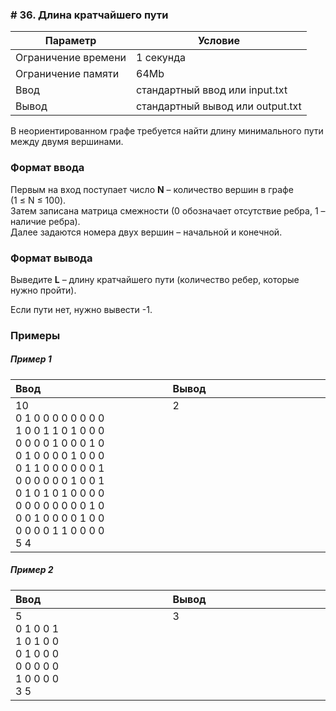 ### # 36. Длина кратчайшего пути

| Параметр            | Условие                          |
|---------------------|----------------------------------|
| Ограничение времени | 1 секунда                        |
| Ограничение памяти  | 64Mb                             |
| Ввод                | стандартный ввод или input.txt   |
| Вывод               | стандартный вывод или output.txt |

В неориентированном графе требуется найти длину минимального пути между двумя вершинами.

### Формат ввода
Первым на вход поступает число **N** – количество вершин в графе (1&nbsp;≤&nbsp;N&nbsp;≤&nbsp;100).  
Затем записана матрица смежности (0 обозначает отсутствие ребра, 1 – наличие ребра).  
Далее задаются номера двух вершин – начальной и конечной.

### Формат вывода
Выведите **L** – длину кратчайшего пути (количество ребер, которые нужно пройти).

Если пути нет, нужно вывести -1.

### Примеры

##### Пример 1
<table>
    <thead>
        <tr>
            <th width="250px" align="left">Ввод</th>
            <th width="250px" align="left">Вывод</th>
        </tr>
    </thead>
    <tr>
        <td>
            10<br>
            0 1 0 0 0 0 0 0 0 0<br>
            1 0 0 1 1 0 1 0 0 0<br>
            0 0 0 0 1 0 0 0 1 0<br>
            0 1 0 0 0 0 1 0 0 0<br>
            0 1 1 0 0 0 0 0 0 1<br>
            0 0 0 0 0 0 1 0 0 1<br>
            0 1 0 1 0 1 0 0 0 0<br>
            0 0 0 0 0 0 0 0 1 0<br>
            0 0 1 0 0 0 0 1 0 0<br>
            0 0 0 0 1 1 0 0 0 0<br>
            5 4
        </td>
        <td>
            2<br><br><br><br><br><br><br><br><br><br><br><br>
        </td>
    </tr>
</table>

##### Пример 2
<table>
    <thead>
        <tr>
            <th width="250px" align="left">Ввод</th>
            <th width="250px" align="left">Вывод</th>
        </tr>
    </thead>
    <tr>
        <td>
            5<br>
            0 1 0 0 1<br>
            1 0 1 0 0<br>
            0 1 0 0 0<br>
            0 0 0 0 0<br>
            1 0 0 0 0<br>
            3 5
        </td>
        <td>
            3<br><br><br><br><br><br><br>
        </td>
    </tr>
</table>